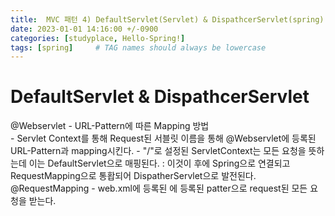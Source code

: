 ```yaml
---
title:  MVC 패턴 4) DefaultServlet(Servlet) & DispathcerServlet(spring)
date: 2023-01-01 14:16:00 +/-0900
categories: [studyplace, Hello-Spring!]
tags: [spring]     # TAG names should always be lowercase
---
```


# DefaultServlet & DispathcerServlet
@Webservlet
    - URL-Pattern에 따른 Mapping 방법\
    - Servlet Context를 통해 Request된 서블릿 이름을 통해 @Webservlet에 등록된 URL-Pattern과 mapping시킨다.
    - "/"로 설정된 ServletContext는 모든 요청을 뜻하는데 이는 DefaultServlet으로 매핑된다.
        : 이것이 후에 Spring으로 연결되고 RequestMapping으로 통홥되어 DispatherServlet으로 발전된다.
 @RequestMapping
    - web.xml에 등록된 <app-servlet>에 등록된 patter으로 request된 모든 요청을 받는다.